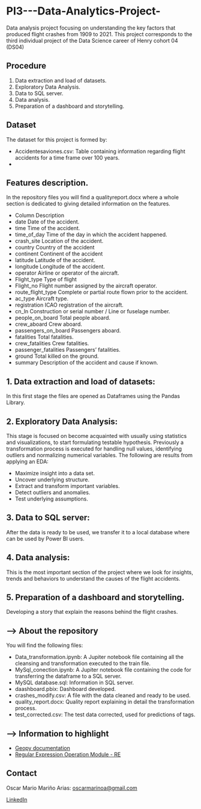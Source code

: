 # PI3---Data-Analytics-Project-
Data analysis project focusing on understanding the key factors that produced flight crashes from 1909 to 2021. This project corresponds to the third individual project of the Data Science career of Henry cohort 04 (DS04)
 
## Procedure

1. Data extraction and load of datasets.
2. Exploratory Data Analysis.
3. Data to SQL server.
4. Data analysis.
5. Preparation of a dashboard and storytelling.

## Dataset

The dataset for this project is formed by:

* Accidentesaviones.csv: Table containing information regarding flight accidents for a time frame over 100 years.
* 

## Features description.

In the repository files you will find a qualityreport.docx where a whole section is dedicated to giving detailed information on the features.

* Column			          Description
* date			            Date of the accident.
* time			            Time of the accident.
* time_of_day		        Time of the day in which the accident happened.
* crash_site		        Location of the accident.
* country			          Country of the accident
* continent		          Continent of the accident
* latitude		          Latitude of the accident.
* longitude		          Longitude of the accident.
* operator		          Airline or operator of the aircraft.
* Flight_type		        Type of flight
* Flight_no		          Flight number assigned by the aircraft operator.
* route_flight_type	    Complete or partial route flown prior to the accident.
* ac_type			          Aircraft type.
* registration		      ICAO registration of the aircraft.
* cn_ln			            Construction or serial number / Line or fuselage number.
* people_on_board		    Total people aboard.
* crew_aboard		        Crew aboard.
* passengers_on_board	  Passengers aboard.
* fatalities		        Total fatalities.
* crew_fatalities		    Crew fatalities.
* passenger_fatalities	Passengers’ fatalities.
* ground			          Total killed on the ground.
* summary			          Description of the accident and cause if known.


## 1. Data extraction and load of datasets:

In this first stage the files are opened as Dataframes using the Pandas Library.

## 2. Exploratory Data Analysis:

This stage is focused on become acquainted with usually using statistics and visualizations, to start formulating testable hypothesis. Previously a transformation process is executed for handling null values, identifying outliers and normalizing numerical variables.
The following are results from applying an EDA:
* Maximize insight into a data set.
* Uncover underlying structure.
* Extract and transform important variables.
* Detect outliers and anomalies.
* Test underlying assumptions.


## 3. Data to SQL server:

After the data is ready to be used, we transfer it to a local database where can be used by Power BI users.

## 4. Data analysis:

This is the most important section of the project where we look for insights, trends and behaviors to understand the causes of the flight accidents.

## 5. Preparation of a dashboard and storytelling.

Developing a story that explain the reasons behind the flight crashes.


## --> About the repository
You will find the following files:
* Data_transformation.ipynb: A Jupiter notebook file containing all the cleansing and transformation executed to the train file.
* MySql_conection.ipynb: A Jupiter notebook file containing the code for transferring the dataframe to a SQL server.
* MySQL database.sql: Information in SQL server.
* daashboard.pbix: Dashboard developed. 
* crashes_modify.csv: A file with the data cleaned and ready to be used.
* quality_report.docx: Quality report explaining in detail the transformation process.
* test_corrected.csv: The test data corrected, used for predictions of tags.

## --> Information to highlight
* [Geopy documentation](https://geopy.readthedocs.io/en/stable/)
* [Regular Expression Operation Module - RE](https://docs.python.org/3/library/re.html)

## Contact

Oscar Mario Mariño Arias: oscarmarinoa@gmail.com 

[LinkedIn](https://www.linkedin.com/in/oscar-mariño-arias-774098112/)
